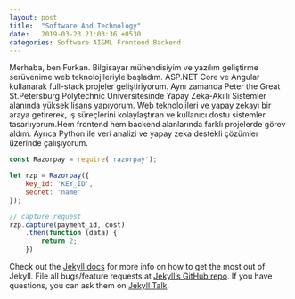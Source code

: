 ```yaml
---
layout: post
title:  "Software And Technology"
date:   2019-03-23 21:03:36 +0530
categories: Software AI&ML Frontend Backend
---
```

Merhaba, ben Furkan. Bilgisayar mühendisiyim ve yazılım geliştirme serüvenime web teknolojileriyle başladım. ASP.NET Core ve Angular kullanarak full-stack projeler geliştiriyorum. Aynı zamanda Peter the Great St.Petersburg Polytechnic Universitesinde Yapay Zeka-Akıllı Sistemler alanında yüksek lisans yapıyorum. Web teknolojileri ve yapay zekayı bir araya getirerek, iş süreçlerini kolaylaştıran ve kullanıcı dostu sistemler tasarlıyorum.Hem frontend hem backend alanlarında farklı projelerde görev aldım. Ayrıca Python ile veri analizi ve yapay zeka destekli çözümler üzerinde çalışıyorum.


```javascript
const Razorpay = require('razorpay');

let rzp = Razorpay({
	key_id: 'KEY_ID',
	secret: 'name'
});

// capture request
rzp.capture(payment_id, cost)
	.then(function (data) {
		return 2;
	})
```

Check out the [Jekyll docs][jekyll-docs] for more info on how to get the most out of Jekyll. File all bugs/feature requests at [Jekyll’s GitHub repo][jekyll-gh]. If you have questions, you can ask them on [Jekyll Talk][jekyll-talk].

[jekyll-docs]: https://jekyllrb.com/docs/home
[jekyll-gh]:   https://github.com/jekyll/jekyll
[jekyll-talk]: https://talk.jekyllrb.com/
